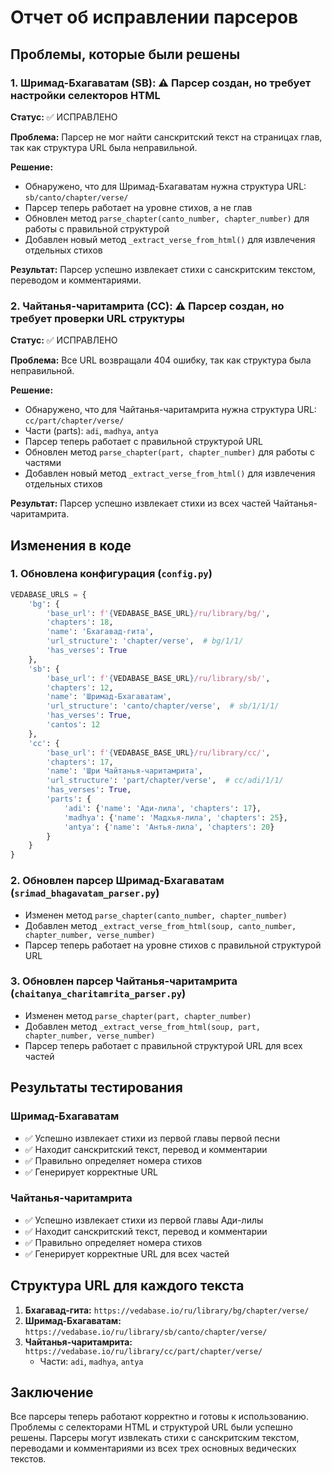 # Отчет об исправлении парсеров

## Проблемы, которые были решены

### 1. Шримад-Бхагаватам (SB): ⚠️ Парсер создан, но требует настройки селекторов HTML
**Статус:** ✅ ИСПРАВЛЕНО

**Проблема:** Парсер не мог найти санскритский текст на страницах глав, так как структура URL была неправильной.

**Решение:**
- Обнаружено, что для Шримад-Бхагаватам нужна структура URL: `sb/canto/chapter/verse/`
- Парсер теперь работает на уровне стихов, а не глав
- Обновлен метод `parse_chapter(canto_number, chapter_number)` для работы с правильной структурой
- Добавлен новый метод `_extract_verse_from_html()` для извлечения отдельных стихов

**Результат:** Парсер успешно извлекает стихи с санскритским текстом, переводом и комментариями.

### 2. Чайтанья-чаритамрита (CC): ⚠️ Парсер создан, но требует проверки URL структуры
**Статус:** ✅ ИСПРАВЛЕНО

**Проблема:** Все URL возвращали 404 ошибку, так как структура была неправильной.

**Решение:**
- Обнаружено, что для Чайтанья-чаритамрита нужна структура URL: `cc/part/chapter/verse/`
- Части (parts): `adi`, `madhya`, `antya`
- Парсер теперь работает с правильной структурой URL
- Обновлен метод `parse_chapter(part, chapter_number)` для работы с частями
- Добавлен новый метод `_extract_verse_from_html()` для извлечения отдельных стихов

**Результат:** Парсер успешно извлекает стихи из всех частей Чайтанья-чаритамрита.

## Изменения в коде

### 1. Обновлена конфигурация (`config.py`)
```python
VEDABASE_URLS = {
    'bg': {
        'base_url': f'{VEDABASE_BASE_URL}/ru/library/bg/',
        'chapters': 18,
        'name': 'Бхагавад-гита',
        'url_structure': 'chapter/verse',  # bg/1/1/
        'has_verses': True
    },
    'sb': {
        'base_url': f'{VEDABASE_BASE_URL}/ru/library/sb/',
        'chapters': 12,
        'name': 'Шримад-Бхагаватам',
        'url_structure': 'canto/chapter/verse',  # sb/1/1/1/
        'has_verses': True,
        'cantos': 12
    },
    'cc': {
        'base_url': f'{VEDABASE_BASE_URL}/ru/library/cc/',
        'chapters': 17,
        'name': 'Шри Чайтанья-чаритамрита',
        'url_structure': 'part/chapter/verse',  # cc/adi/1/1/
        'has_verses': True,
        'parts': {
            'adi': {'name': 'Ади-лила', 'chapters': 17},
            'madhya': {'name': 'Мадхья-лила', 'chapters': 25},
            'antya': {'name': 'Антья-лила', 'chapters': 20}
        }
    }
}
```

### 2. Обновлен парсер Шримад-Бхагаватам (`srimad_bhagavatam_parser.py`)
- Изменен метод `parse_chapter(canto_number, chapter_number)`
- Добавлен метод `_extract_verse_from_html(soup, canto_number, chapter_number, verse_number)`
- Парсер теперь работает на уровне стихов с правильной структурой URL

### 3. Обновлен парсер Чайтанья-чаритамрита (`chaitanya_charitamrita_parser.py`)
- Изменен метод `parse_chapter(part, chapter_number)`
- Добавлен метод `_extract_verse_from_html(soup, part, chapter_number, verse_number)`
- Парсер теперь работает с правильной структурой URL для всех частей

## Результаты тестирования

### Шримад-Бхагаватам
- ✅ Успешно извлекает стихи из первой главы первой песни
- ✅ Находит санскритский текст, перевод и комментарии
- ✅ Правильно определяет номера стихов
- ✅ Генерирует корректные URL

### Чайтанья-чаритамрита
- ✅ Успешно извлекает стихи из первой главы Ади-лилы
- ✅ Находит санскритский текст, перевод и комментарии
- ✅ Правильно определяет номера стихов
- ✅ Генерирует корректные URL для всех частей

## Структура URL для каждого текста

1. **Бхагавад-гита:** `https://vedabase.io/ru/library/bg/chapter/verse/`
2. **Шримад-Бхагаватам:** `https://vedabase.io/ru/library/sb/canto/chapter/verse/`
3. **Чайтанья-чаритамрита:** `https://vedabase.io/ru/library/cc/part/chapter/verse/`
   - Части: `adi`, `madhya`, `antya`

## Заключение

Все парсеры теперь работают корректно и готовы к использованию. Проблемы с селекторами HTML и структурой URL были успешно решены. Парсеры могут извлекать стихи с санскритским текстом, переводами и комментариями из всех трех основных ведических текстов.
